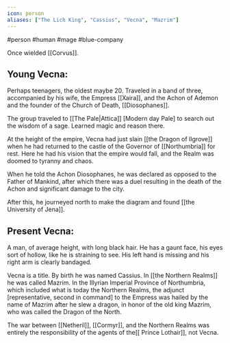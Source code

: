 ```yaml
---
icon: person 
aliases: ["The Lich King", "Cassius", "Vecna", "Mazrim"]
---
```

#person #human #mage #blue-company

Once wielded [[Corvus]].

## Young Vecna:
Perhaps teenagers, the oldest maybe 20. Traveled in a band of three, accompanied by his wife, the Empress [[Xaira]], and the Achon of Ademon and the founder of the Church of Death, [[Diosophanes]].

The group traveled to [[The Pale|Attica]] [Modern day Pale] to search out the wisdom of a sage. Learned magic and reason there.

At the height of the empire, Vecna had just slain [[the Dragon of Ilgrove]] when he had returned to the castle of the Governor of [[Northumbria]] for rest. Here he had his vision that the empire would fall, and the Realm was doomed to tyranny and chaos.

When he told the Achon Diosophanes, he was declared as opposed to the Father of Mankind, after which there was a duel resulting in the death of the Achon and significant damage to the city.

After this, he journeyed north to make the diagram and found [[the University of Jena]].

## Present Vecna: 
A man, of average height, with long black hair. He has a gaunt face, his eyes sort of hollow, like he is straining to see. His left hand is missing and his right arm is clearly bandaged.

Vecna is a title. By birth he was named Cassius. In [[the Northern Realms]] he was called Mazrim. In the Illyrian Imperial Province of Northumbria, which included what is today the Northern Realms, the adjunct [representative, second in command] to the Empress was hailed by the name of Mazrim after he slew a dragon, in honor of the old king Mazrim, who was called the Dragon of the North.

The war between [[Netheril]], [[Cormyr]], and the Northern Realms was entirely the responsibility of the agents of the[[ Prince Lothair]], not Vecna.